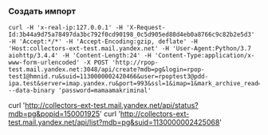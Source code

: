 ### Создать импорт
```
curl -H 'x-real-ip:127.0.0.1' -H 'X-Request-Id:3b44a9d75a78497da3bc792f0cd90198_0c5d905ed88d4eb0a8766c9c82b2e5d3' -H 'Accept:*/*' -H 'Accept-Encoding:gzip, deflate' -H 'Host:collectors-ext-test.mail.yandex.net' -H 'User-Agent:Python/3.7 aiohttp/3.4.4' -H 'Content-Length:24' -H 'Content-Type:application/x-www-form-urlencoded' -X POST 'http://rpop-test.mail.yandex.net:3048/api/create?mdb=pg&login=rpop-test1@hmnid.ru&suid=1130000002420466&user=rpoptest3@pdd-ipa.test&server=imap.yandex.ru&port=993&ssl=1&imap=1&mark_archive_read=1&no_delete_msgs=0&json=1' --data-binary 'password=mamaamakriminal'
```

curl 'http://collectors-ext-test.mail.yandex.net/api/status?mdb=pg&popid=150001925'
curl 'http://collectors-ext-test.mail.yandex.net/api/list?mdb=pg&suid=1130000002425068'
